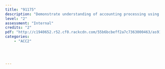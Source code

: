 ```yaml
---
title: "91175"
description: "Demonstrate understanding of accounting processing using accounting software"
level: "2"
assessment: "Internal"
credits: "2"
pdf: "http://c1940652.r52.cf0.rackcdn.com/55b6bcbeff2a7c7363000463/as91175.pdf"
categories:
    - "ACC2"
    
    
    
    
---
```

